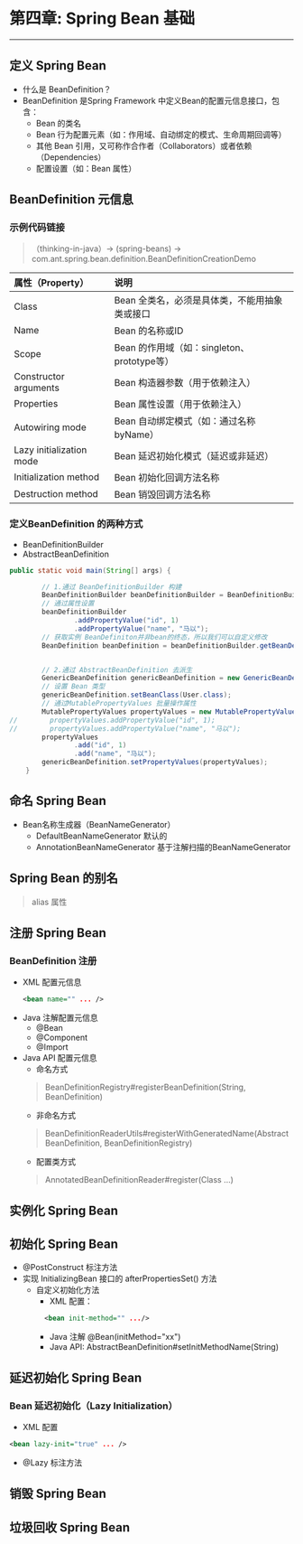 

# 第四章: Spring Bean 基础

---
## 定义 Spring Bean
* 什么是 BeanDefinition？
* BeanDefinition 是Spring Framework 中定义Bean的配置元信息接口，包含：
    * Bean 的类名
    * Bean 行为配置元素（如：作用域、自动绑定的模式、生命周期回调等）
    * 其他 Bean 引用，又可称作合作者（Collaborators）或者依赖（Dependencies）
    * 配置设置（如：Bean 属性）

## BeanDefinition 元信息
### 示例代码链接
> （thinking-in-java）-> (spring-beans) ->
> com.ant.spring.bean.definition.BeanDefinitionCreationDemo

| 属性（Property） | 说明                                         |
| :-------------- | :------------------------------------------- |
| Class            | Bean 全类名，必须是具体类，不能用抽象类或接口 |
| Name             | Bean 的名称或ID |
| Scope            | Bean 的作用域（如：singleton、prototype等） |
| Constructor arguments | Bean 构造器参数（用于依赖注入） |
| Properties | Bean 属性设置（用于依赖注入） |
| Autowiring mode | Bean 自动绑定模式（如：通过名称byName） |
| Lazy initialization mode | Bean 延迟初始化模式（延迟或非延迟） |
| Initialization method | Bean 初始化回调方法名称 |
| Destruction method | Bean 销毁回调方法名称 |


### 定义BeanDefinition 的两种方式
* BeanDefinitionBuilder
* AbstractBeanDefinition
```java
public static void main(String[] args) {

        // 1.通过 BeanDefinitionBuilder 构建
        BeanDefinitionBuilder beanDefinitionBuilder = BeanDefinitionBuilder.genericBeanDefinition(User.class);
        // 通过属性设置
        beanDefinitionBuilder
                .addPropertyValue("id", 1)
                .addPropertyValue("name", "马以");
        // 获取实例 BeanDefiniton并非bean的终态，所以我们可以自定义修改
        BeanDefinition beanDefinition = beanDefinitionBuilder.getBeanDefinition();


        // 2.通过 AbstractBeanDefinition 去派生
        GenericBeanDefinition genericBeanDefinition = new GenericBeanDefinition();
        // 设置 Bean 类型
        genericBeanDefinition.setBeanClass(User.class);
        // 通过MutablePropertyValues 批量操作属性
        MutablePropertyValues propertyValues = new MutablePropertyValues();
//        propertyValues.addPropertyValue("id", 1);
//        propertyValues.addPropertyValue("name", "马以");
        propertyValues
                .add("id", 1)
                .add("name", "马以");
        genericBeanDefinition.setPropertyValues(propertyValues);
    }
```

## 命名 Spring Bean
* Bean名称生成器（BeanNameGenerator）
  * DefaultBeanNameGenerator 默认的
  * AnnotationBeanNameGenerator 基于注解扫描的BeanNameGenerator


## Spring Bean 的别名
> alias 属性


## 注册 Spring Bean
### BeanDefinition 注册
* XML 配置元信息
  ```xml
  <bean name="" ... />
  ```
* Java 注解配置元信息
  * @Bean
  * @Component
  * @Import
* Java API 配置元信息
  * 命名方式
  > BeanDefinitionRegistry#registerBeanDefinition(String, BeanDefinition)
  * 非命名方式
  > BeanDefinitionReaderUtils#registerWithGeneratedName(AbstractBeanDefinition, BeanDefinitionRegistry)
  * 配置类方式
  > AnnotatedBeanDefinitionReader#register(Class ...)
## 实例化 Spring Bean



## 初始化 Spring Bean
* @PostConstruct 标注方法
* 实现 InitializingBean 接口的 afterPropertiesSet() 方法
  * 自定义初始化方法
    * XML 配置：
    ```xml
      <bean init-method="" .../>
    ```
    * Java 注解 @Bean(initMethod="xx")
    * Java API: AbstractBeanDefinition#setInitMethodName(String)

## 延迟初始化 Spring Bean
### Bean 延迟初始化（Lazy Initialization）
* XML 配置 
```xml
<bean lazy-init="true" ... />
```
* @Lazy 标注方法

## 销毁 Spring Bean



## 垃圾回收 Spring Bean
